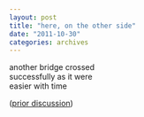 ```yaml
---
layout: post
title: "here, on the other side"
date: "2011-10-30"
categories: archives
---
```


another bridge crossed  
successfully as it were  
easier with time

([prior discussion](https://disqus.com/home/discussion/jenettsimplypersonal/jenettsimplypersonal_here_on_the_other_side_20/))
